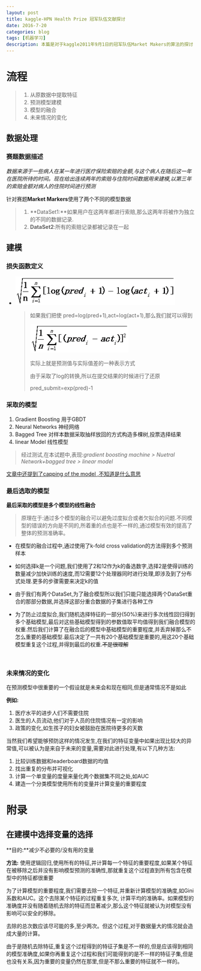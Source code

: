 ```yaml
---
layout: post
title: kaggle-HPN Health Prize 冠军队伍文献探讨
date: 2016-7-20
categories: blog
tags: [机器学习]
description: 本篇是对于kaggle2011年9月1日的冠军队伍Market Makers的算法的探讨
---
```


# 流程

> 1. 从原数据中提取特征
> 2. 预测模型建模
> 3. 模型的融合
> 4. 未来情况的变化      

## 数据处理

### 赛题数据描述

*数据来源于一些病人在某一年进行医疗保险索赔的金额,与这个病人在随后这一年在医院所待的时间。现在给出连续两年的索赔与住院时间数据用来建模,以第三年的索赔金额对病人的住院时间进行预测*

针对赛题**Market Markers**使用了两个不同的模型数据

> 1. **DataSet1:**如果用户在这两年都进行索赔,那么这两年将被作为独立的不同的数据记录.
> 2. **DataSet2**:所有的索赔记录都被记录在一起

## 建模

### 损失函数定义

- ![](img\6.png)

  > 如果我们把使 pred=log(pred+1),act=log(act+1),那么我们就可以得到
  >
  > ![](img\7.png)
  >
  > 实际上就是预测值与实际值差的一种表示方式
  >
  > 由于采取了log的转换,所以在提交结果的时候进行了还原
  >
  > pred_submit=exp(pred)-1

### 采取的模型

1. Gradient Boosting 用于GBDT
2. Neural Networks 神经网络
3. Bagged Tree 对样本数据采取抽样放回的方式构造多棵树,投票选择结果
4. linear Model 线性模型

> 经过测试,在本试题中,表现:*gradient boosting machine > Nuetral Network+bagged tree > linear model*

<u>文章中还提到了capping of the model ,不知道是什么意思</u>

### 最后选取的模型

**最后采取的模型是多个模型的线性融合**

> 原理在于:通过多个模型的融合可以避免过度拟合或者欠拟合的问题.不同模型的错误的方向是不同的,所着重的点也是不一样的,通过模型有效的提高了整体的预测准确率。

- 在模型的融合过程中,通过使用了k-fold cross validation的方法得到多个预测样本

- 如何选择k是一个问题,我们使用了2和12作为k的备选数字,选择2是使得训练的数量减少加快训练的速度,而12需要12个处理器同时进行处理,即涉及到了分布式处理.更多的步骤需要来决定k的值

- 由于我们有两个DataSet,为了融合模型所以我们只能只能选择两个DataSet重合的那部分数据,并选择这部分重合数据的子集进行各种工作

- 为了防止过度拟合,我们随机选择特征的一部分(50%)来进行多次线性回归得到多个基础模型,最后对这些基础模型得到的参数值取平均值得到我们融合模型的权重.然后我们计算了在融合后的模型中基础模型的重要程度,并丢弃掉那么不怎么重要的基础模型.最后决定了一共有20个基础模型是重要的,用这20个基础模型重复这个过程,并得到最后的权重.~~不是很理解~~

  ​

### 未来情况的变化

在预测模型中很重要的一个假设就是未来会和现在相同,但是通常情况不是如此

**例如:**

1. 医疗水平的进步人们不需要住院
2. 医生的人员流动,他们对于人员的住院情况有一定的影响
3. 政策的变化,如生孩子的妇女被鼓励在医院待更多的天数

当然我们希望能够预防这样的情况发生,在我们的特征变量中如果出现比较大的异常值,可以被认为是来自于未来的变量,需要对此进行处理,有以下几种方法:

1. 比较训练数据和leaderboard数据的均值
2. 找出重复的分布并可视化
3. 计算一个单变量的度量来量化两个数据集不同之处,如AUC
4. 建造一个分类模型使用所有的变量并计算变量的重要程度

# 附录

## 在建模中选择变量的选择

**目的:**减少不必要的/没有用的变量

**方法:** 使用逻辑回归,使用所有的特征,并计算每一个特征的重要程度,如果某个特征在被移除之后并没有影响模型预测的准确性,那就重复这个过程直到所有包含在模型中的特征都很重要

为了计算模型的重要程度,我们需要去除一个特征,并重新计算模型的准确度,如Gini系数和AUC。这个去除某个特征的过程重复多次,	计算平均的准确率。如果模型的准确度并没有随着随机去除的特征而显著减少,那么这个特征就被认为对模型没有影响可以安全的移除。

去除的总次数应该尽可能的多,至少两次。但这个过程,对于数据量大的情况就会造成大量的计算。

由于是随机去除特征,重复这个过程得到的特征子集是不一样的,但是应该得到相同的模型准确度,如果你再重复这个过程和我们可能得到的是不一样的特征子集,但是也没有关系,因为重要的变量仍然在那里,但是不那么重要的特征就不一样的。 


